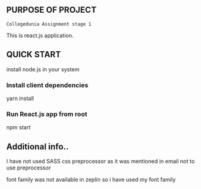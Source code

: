 ## PURPOSE OF PROJECT

    Collegedunia Assignment stage 1

This is react.js application.

## QUICK START
install node.js in your system

### Install client dependencies
yarn install

### Run React.js app from root
npm start


## Additional info..
I have not used SASS css preprocessor as it was mentioned in email not to use preprocessor

font family was not available in zeplin so i have used my font family

